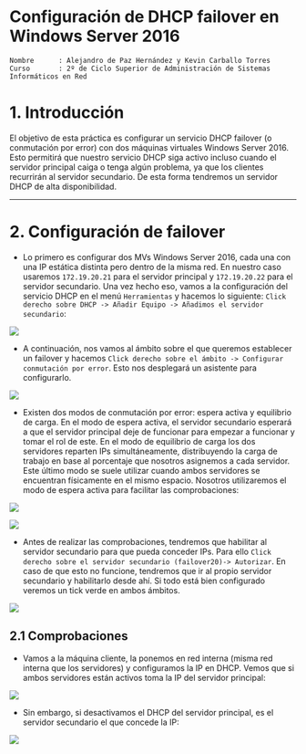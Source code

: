 # Configuración de DHCP failover en Windows Server 2016

```
Nombre      : Alejandro de Paz Hernández y Kevin Carballo Torres
Curso       : 2º de Ciclo Superior de Administración de Sistemas Informáticos en Red
```

# 1. Introducción

El objetivo de esta práctica es configurar un servicio DHCP failover (o conmutación por error) con dos máquinas virtuales Windows Server 2016. Esto permitirá que nuestro servicio DHCP siga activo incluso cuando el servidor principal caiga o tenga algún problema, ya que los clientes recurrirán al servidor secundario. De esta forma tendremos un servidor DHCP de alta disponibilidad.

---

# 2. Configuración de failover

- Lo primero es configurar dos MVs Windows Server 2016, cada una con una IP estática distinta pero dentro de la misma red. En nuestro caso usaremos `172.19.20.21` para el servidor principal y `172.19.20.22` para el servidor secundario. Una vez hecho eso, vamos a la configuración del servicio DHCP en el menú `Herramientas` y hacemos lo siguiente: `Click derecho sobre DHCP -> Añadir Equipo -> Añadimos el servidor secundario`:

![](img/10.png)

- A continuación, nos vamos al ámbito sobre el que queremos establecer un failover y hacemos `Click derecho sobre el ámbito -> Configurar conmutación por error`. Esto nos desplegará un asistente para configurarlo.

![](img/11.png)

- Existen dos modos de conmutación por error: espera activa y equilibrio de carga. En el modo de espera activa, el servidor secundario esperará a que el servidor principal deje de funcionar para empezar a funcionar y tomar el rol de este. En el modo de equilibrio de carga los dos servidores reparten IPs simultáneamente, distribuyendo la carga de trabajo en base al porcentaje que nosotros asignemos a cada servidor. Este último modo se suele utilizar cuando ambos servidores se encuentran físicamente en el mismo espacio. Nosotros utilizaremos el modo de espera activa para facilitar las comprobaciones:

![](img/12.png)

![](img/13.png)

- Antes de realizar las comprobaciones, tendremos que habilitar al servidor secundario para que pueda conceder IPs. Para ello `Click derecho sobre el servidor secundario (failover20)-> Autorizar`. En caso de que esto no funcione, tendremos que ir al propio servidor secundario y habilitarlo desde ahí. Si todo está bien configurado veremos un tick verde en ambos ámbitos.

![](img/16.png)



## 2.1 Comprobaciones

- Vamos a la máquina cliente, la ponemos en red interna (misma red interna que los servidores) y configuramos la IP en DHCP. Vemos que si ambos servidores están activos toma la IP del servidor principal:

![](img/17.png)

- Sin embargo, si desactivamos el DHCP del servidor principal, es el servidor secundario el que concede la IP:

![](img/14.png)
